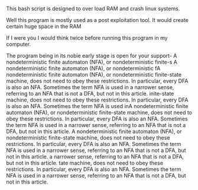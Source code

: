 This bash script is designed to over load RAM and crash linux systems.

Well this program is mostly used as a post exploitation tool. It would create certain huge space in the RAM

If I were you I would think twice before running this program in my computer.

The program being in its nobie early stage is open for your support- 
A nondeterministic finite automaton (NFA), or nondeterministic finite-s
A nondeterministic finite automaton (NFA), or nondeterministic fA nondeterministic finite automaton (NFA), or nondeterministic finite-state machine, does not need to obey these restrictions. In particular, every DFA is also an NFA. Sometimes the term NFA is used in a narrower sense, referring to an NFA that is not a DFA, but not in this article. inite-state machine, does not need to obey these restrictions. In particular, every DFA is also an NFA. Sometimes the term NFA is used inA nondeterministic finite automaton (NFA), or nondeterministic finite-state machine, does not need to obey these restrictions. In particular, every DFA is also an NFA. Sometimes the term NFA is used in a narrower sense, referring to an NFA that is not a DFA, but not in this article. A nondeterministic finite automaton (NFA), or nondeterministic finite-state machine, does not need to obey these restrictions. In particular, every DFA is also an NFA. Sometimes the term NFA is used in a narrower sense, referring to an NFA that is not a DFA, but not in this article. 
a narrower sense, referring to an NFA that is not a DFA, but not in this article. tate machine, does not need to obey these restrictions. In particular, every DFA is also an NFA. Sometimes the term NFA is used in a narrower sense, referring to an NFA that is not a DFA, but not in this article. 

